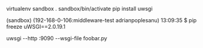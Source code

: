 virtualenv sandbox
. sandbox/bin/activate
pip install uwsgi

(sandbox) (192-168-0-106:middleware-test adrianpoplesanu) 13:09:35 $ pip freeze
uWSGI==2.0.19.1

uwsgi --http :9090 --wsgi-file foobar.py

